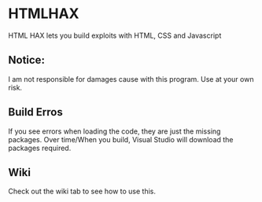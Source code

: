# HTMLHAX
HTML HAX lets you build exploits with HTML, CSS and Javascript

## Notice:
I am not responsible for damages cause with this program. Use at your own risk.

## Build Erros
If you see errors when loading the code, they are just the missing packages. Over time/When you build, Visual Studio will download the packages required.


## Wiki
Check out the wiki tab to see how to use this.
